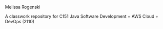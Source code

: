 Melissa Rogenski

A classwork repository for C151 Java Software Development + AWS Cloud + DevOps (2110)